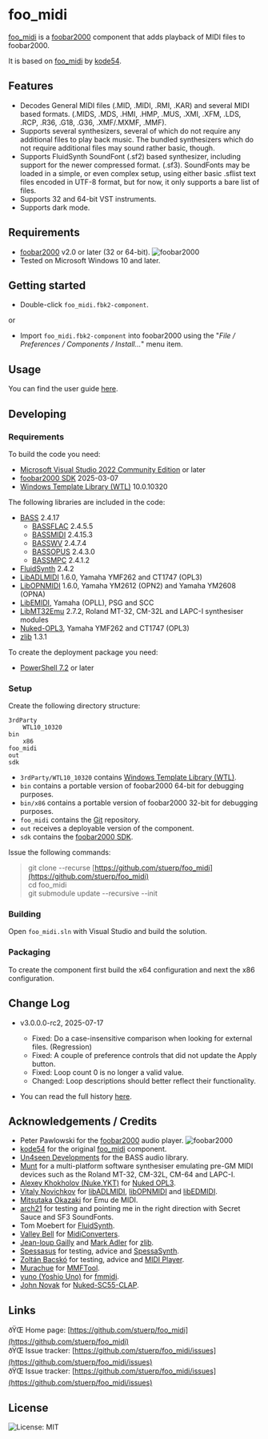 
# foo_midi

[foo_midi](https://github.com/stuerp/foo_midi/releases) is a [foobar2000](https://www.foobar2000.org/) component that adds playback of MIDI files to foobar2000.

It is based on [foo_midi](https://gitlab.com/kode54/foo_midi) by [kode54](https://gitlab.com/kode54).

## Features

- Decodes General MIDI files (.MID, .MIDI, .RMI, .KAR) and several MIDI based formats. (.MIDS, .MDS, .HMI, .HMP, .MUS, .XMI, .XFM, .LDS, .RCP, .R36, .G18, .G36, .XMF/.MXMF, .MMF).
- Supports several synthesizers, several of which do not require any additional files to play back music. The bundled synthesizers which do not require additional files may sound rather basic, though.
- Supports FluidSynth SoundFont (.sf2) based synthesizer, including support for the newer compressed format. (.sf3). SoundFonts may be loaded in a simple, or even complex setup, using either basic .sflist text files encoded in UTF-8 format, but for now, it only supports a bare list of files.
- Supports 32 and 64-bit VST instruments.
- Supports dark mode.

## Requirements

- [foobar2000](https://www.foobar2000.org/download) v2.0 or later (32 or 64-bit). ![foobar2000](https://www.foobar2000.org/button-small.png)
- Tested on Microsoft Windows 10 and later.

## Getting started

- Double-click `foo_midi.fbk2-component`.

or

- Import `foo_midi.fbk2-component` into foobar2000 using the "*File / Preferences / Components / Install...*" menu item.

## Usage

You can find the user guide [here](docs/README.md).

## Developing

### Requirements

To build the code you need:

- [Microsoft Visual Studio 2022 Community Edition](https://visualstudio.microsoft.com/downloads/) or later
- [foobar2000 SDK](https://www.foobar2000.org/SDK) 2025-03-07
- [Windows Template Library (WTL)](https://github.com/Win32-WTL/WTL) 10.0.10320

The following libraries are included in the code:

- [BASS](https://www.un4seen.com/) 2.4.17
  - [BASSFLAC](https://www.un4seen.com/) 2.4.5.5
  - [BASSMIDI](https://www.un4seen.com/) 2.4.15.3
  - [BASSWV](https://www.un4seen.com/) 2.4.7.4
  - [BASSOPUS](https://www.un4seen.com/) 2.4.3.0
  - [BASSMPC](https://www.un4seen.com/) 2.4.1.2
- [FluidSynth](https://github.com/FluidSynth/fluidsynth/) 2.4.2
- [LibADLMIDI](https://github.com/Wohlstand/libADLMIDI) 1.6.0, Yamaha YMF262 and CT1747 (OPL3)
- [LibOPNMIDI](https://github.com/Wohlstand/libOPNMIDI) 1.6.0, Yamaha YM2612 (OPN2) and Yamaha YM2608 (OPNA)
- [LibEMIDI](https://github.com/Wohlstand/libEDMIDI), Yamaha (OPLL), PSG and SCC
- [LibMT32Emu](https://github.com/munt/munt) 2.7.2, Roland MT-32, CM-32L and LAPC-I synthesiser modules
- [Nuked-OPL3](https://github.com/nukeykt/Nuked-OPL3), Yamaha YMF262 and CT1747 (OPL3)
- [zlib](https://www.zlib.net/) 1.3.1

To create the deployment package you need:

- [PowerShell 7.2](https://github.com/PowerShell/PowerShell) or later

### Setup

Create the following directory structure:

    3rdParty
        WTL10_10320
    bin
        x86
    foo_midi
    out
    sdk

- `3rdParty/WTL10_10320` contains [Windows Template Library (WTL)](https://github.com/Win32-WTL/WTL).
- `bin` contains a portable version of foobar2000 64-bit for debugging purposes.
- `bin/x86` contains a portable version of foobar2000 32-bit for debugging purposes.
- `foo_midi` contains the [Git](https://github.com/stuerp/foo_midi) repository.
- `out` receives a deployable version of the component.
- `sdk` contains the [foobar2000 SDK](https://www.foobar2000.org/SDK).

Issue the following commands:

> git clone --recurse [https://github.com/stuerp/foo_midi](https://github.com/stuerp/foo_midi)  
> cd foo_midi  
> git submodule update --recursive --init

### Building

Open `foo_midi.sln` with Visual Studio and build the solution.

### Packaging

To create the component first build the x64 configuration and next the x86 configuration.

## Change Log

- v3.0.0.0-rc2, 2025-07-17
  - Fixed: Do a case-insensitive comparison when looking for external files. (Regression)
  - Fixed: A couple of preference controls that did not update the Apply button.
  - Fixed: Loop count 0 is no longer a valid value.
  - Changed: Loop descriptions should better reflect their functionality.

- You can read the full history [here](docs/History.md).

## Acknowledgements / Credits

- Peter Pawlowski for the [foobar2000](https://www.foobar2000.org/) audio player. ![foobar2000](https://www.foobar2000.org/button-small.png)
- [kode54](https://gitlab.com/kode54/) for the original [foo_midi](https://gitlab.com/kode54/foo_midi) component.
- [Un4seen Developments](https://www.un4seen.com/) for the BASS audio library.
- [Munt](https://github.com/munt/munt/) for a multi-platform software synthesiser emulating pre-GM MIDI devices such as the Roland MT-32, CM-32L, CM-64 and LAPC-I.
- [Alexey Khokholov (Nuke.YKT)](http://nukeykt.retrohost.net/) for [Nuked OPL3](https://github.com/nukeykt/Nuked-OPL3).
- [Vitaly Novichkov](https://github.com/Wohlstand) for [libADLMIDI](https://github.com/Wohlstand/libADLMIDI), [libOPNMIDI](https://github.com/Wohlstand/libOPNMIDI) and [libEDMIDI](https://github.com/Wohlstand/libEDMIDI).
- [Mitsutaka Okazaki](https://github.com/Wohlstand/scc) for Emu de MIDI.
- [arch21](https://hydrogenaud.io/index.php?action=profile;u=123058) for testing and pointing me in the right direction with Secret Sauce and SF3 SoundFonts.
- Tom Moebert for [FluidSynth](https://www.fluidsynth.org/).
- [Valley Bell](https://github.com/ValleyBell) for [MidiConverters](https://github.com/ValleyBell/MidiConverters).
- [Jean-loup Gailly](http://gailly.net/) and [Mark Adler](http://en.wikipedia.org/wiki/Mark_Adler) for [zlib](https://www.zlib.net/).
- [Spessasus](https://github.com/spessasus) for testing, advice and [SpessaSynth](https://github.com/spessasus/SpessaSynth).
- [Zoltán Bacskó](https://github.com/Falcosoft) for testing, advice and [MIDI Player](https://www.vogons.org/viewtopic.php?f=5&t=48207).
- [Murachue](https://murachue.sytes.net/web/) for [MMFTool](https://murachue.sytes.net/web/softlist.cgi?mode=desc&title=mmftool).
- [yuno (Yoshio Uno)](yuno@users.sourceforge.jp) for [fmmidi](http://milkpot.sakura.ne.jp/fmmidi/).
- [John Novak](https://github.com/johnnovak) for [Nuked-SC55-CLAP](https://github.com/johnnovak/Nuked-SC55-CLAP).

## Links

ðŸŒ Home page: [https://github.com/stuerp/foo_midi](https://github.com/stuerp/foo_midi)  
ðŸŒ Issue tracker: [https://github.com/stuerp/foo_midi/issues](https://github.com/stuerp/foo_midi/issues)  
ðŸŒ Issue tracker: [https://github.com/stuerp/foo_midi/issues](https://github.com/stuerp/foo_midi/issues)  

## License

![License: MIT](https://img.shields.io/badge/license-MIT-yellow.svg)
